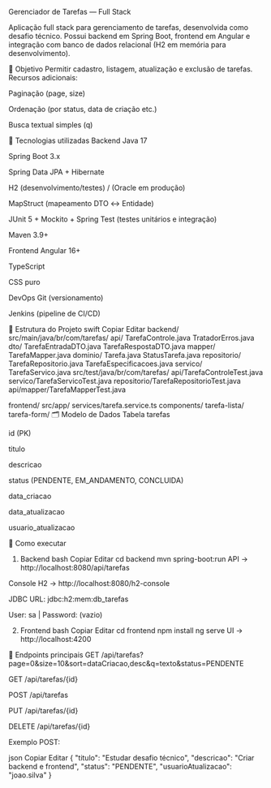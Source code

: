 Gerenciador de Tarefas — Full Stack

Aplicação full stack para gerenciamento de tarefas, desenvolvida como desafio técnico.
Possui backend em Spring Boot, frontend em Angular e integração com banco de dados relacional (H2 em memória para desenvolvimento).

🎯 Objetivo
Permitir cadastro, listagem, atualização e exclusão de tarefas.
Recursos adicionais:

Paginação (page, size)

Ordenação (por status, data de criação etc.)

Busca textual simples (q)

🔧 Tecnologias utilizadas
Backend
Java 17

Spring Boot 3.x

Spring Data JPA + Hibernate

H2 (desenvolvimento/testes) / (Oracle em produção)

MapStruct (mapeamento DTO ↔ Entidade)

JUnit 5 + Mockito + Spring Test (testes unitários e integração)

Maven 3.9+

Frontend
Angular 16+

TypeScript

CSS puro

DevOps
Git (versionamento)

Jenkins (pipeline de CI/CD)

📂 Estrutura do Projeto
swift
Copiar
Editar
backend/
  src/main/java/br/com/tarefas/
    api/
      TarefaControle.java
      TratadorErros.java
      dto/
        TarefaEntradaDTO.java
        TarefaRespostaDTO.java
      mapper/
        TarefaMapper.java
    dominio/
      Tarefa.java
      StatusTarefa.java
    repositorio/
      TarefaRepositorio.java
      TarefaEspecificacoes.java
    servico/
      TarefaServico.java
  src/test/java/br/com/tarefas/
    api/TarefaControleTest.java
    servico/TarefaServicoTest.java
    repositorio/TarefaRepositorioTest.java
    api/mapper/TarefaMapperTest.java

frontend/
  src/app/
    services/tarefa.service.ts
    components/
      tarefa-lista/
      tarefa-form/
🗂 Modelo de Dados
Tabela tarefas

id (PK)

titulo

descricao

status (PENDENTE, EM_ANDAMENTO, CONCLUIDA)

data_criacao

data_atualizacao

usuario_atualizacao

🚀 Como executar
1. Backend
bash
Copiar
Editar
cd backend
mvn spring-boot:run
API → http://localhost:8080/api/tarefas

Console H2 → http://localhost:8080/h2-console

JDBC URL: jdbc:h2:mem:db_tarefas

User: sa | Password: (vazio)

2. Frontend
bash
Copiar
Editar
cd frontend
npm install
ng serve
UI → http://localhost:4200

📡 Endpoints principais
GET /api/tarefas?page=0&size=10&sort=dataCriacao,desc&q=texto&status=PENDENTE

GET /api/tarefas/{id}

POST /api/tarefas

PUT /api/tarefas/{id}

DELETE /api/tarefas/{id}

Exemplo POST:

json
Copiar
Editar
{
  "titulo": "Estudar desafio técnico",
  "descricao": "Criar backend e frontend",
  "status": "PENDENTE",
  "usuarioAtualizacao": "joao.silva"
}
